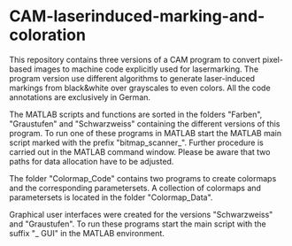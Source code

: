 # CAM-laserinduced-marking-and-coloration
This repository contains three versions of a CAM program to convert pixel-based images to machine code explicitly used for lasermarking. The program version use different algorithms to generate laser-induced markings from black&white over grayscales to even colors. All the code annotations are exclusively in German.

The MATLAB scripts and functions are sorted in the folders "Farben", "Graustufen" and "Schwarzweiss" containing the different versions of this program. To run one of these programs in MATLAB start the MATLAB main script marked with the prefix "bitmap_scanner_". Further procedure is carried out in the MATLAB command window. Please be aware that two paths for data allocation have to be adjusted.

The folder "Colormap_Code" contains two programs to create colormaps and the corresponding parametersets. A collection of colormaps and parametersets is located in the folder "Colormap_Data".

Graphical user interfaces were created for the versions "Schwarzweiss" and "Graustufen". To run these programs start the main script with the suffix "_ GUI" in the MATLAB environment.
